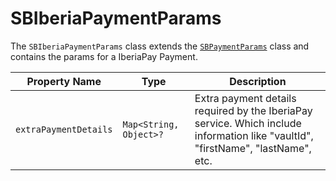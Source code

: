 # SBIberiaPaymentParams

The `SBIberiaPaymentParams` class extends the [`SBPaymentParams`](object-model/sbpaymentparams) class and contains the
params for a IberiaPay Payment.

| **Property Name** | **Type** | **Description** |
|-|-|-|
| `extraPaymentDetails` | `Map<String, Object>?` | Extra payment details required by the IberiaPay service. Which include information like "vaultId", "firstName", "lastName", etc. |
